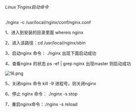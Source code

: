 ###### Linux下nginx启动命令

./nginx -c /usr/local/nginx/conf/nginx.conf

1、进入到安装的目录里面 whereis nginx

2、进入该路径：cd /usr/local/nginx/sbin

3、启动nginx 命令： ./nginx 出现下面启动成功

4、查看nginx 的状态 ps -ef | grep nginx 出现master 则启动成功

![16.png](http://img.558idc.com/uploadfile/allimg/linux-1/1661246769968723.png)

5、关闭nginx 命令 kill -9 进程号，则关闭nginx

6、停止 nginx 命令： ./nginx -s stop

7、重启nginx命令：./nginx -s reload